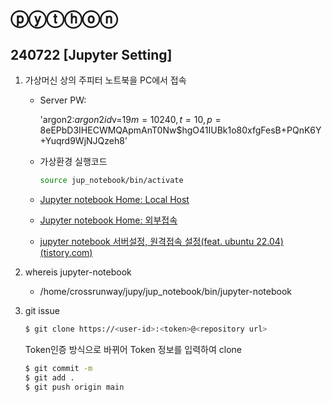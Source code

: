# ⓟⓨⓣⓗⓞⓝ

## **240722 [Jupyter Setting]**

1. 가상머신 상의 주피터 노트북을 PC에서 접속
    - Server PW:
        
        'argon2:$argon2id$v=19$m=10240,t=10,p=8$eEPbD3IHECWMQApmAnT0Nw$hgO41IUBk1o80xfgFesB+PQnK6Y+Yuqrd9WjNJQzeh8’
        
    - 가상환경 실행코드
        
        ```bash
        source jup_notebook/bin/activate
        ```
        
    - [Jupyter notebook Home: Local Host](http://127.0.0.1:8888/tree)
    - [Jupyter notebook Home: 외부접속](http://192.168.1.180:8888/tree)
    - [jupyter notebook 서버설정, 원격접속 설정(feat. ubuntu 22.04) (tistory.com)](https://jongsky.tistory.com/65)
2. whereis jupyter-notebook
    - /home/crossrunway/jupy/jup_notebook/bin/jupyter-notebook
3. git issue
    
    ```bash
    $ git clone https://<user-id>:<token>@<repository url>
    ```
    
    Token인증 방식으로 바뀌어 Token 정보를 입력하여 clone
    
    ```bash
    $ git commit -m
    $ git add .
    $ git push origin main
    ```